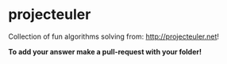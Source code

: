 # projecteuler
Collection of fun algorithms solving from: http://projecteuler.net!

**To add your answer make a pull-request with your folder!**